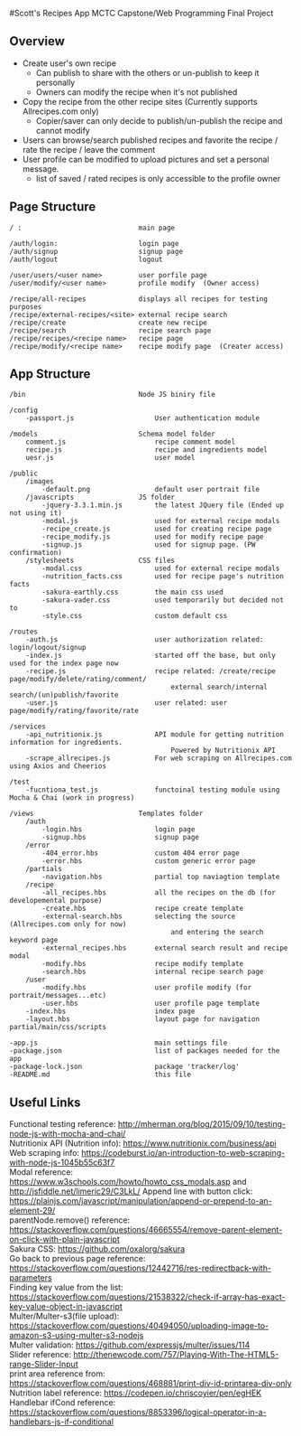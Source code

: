 #Scott's Recipes App
MCTC Capstone/Web Programming Final Project

## Overview
* Create user's own recipe
    * Can publish to share with the others or un-publish to keep it personally
    * Owners can modify the recipe when it's not published
* Copy the recipe from the other recipe sites (Currently supports Allrecipes.com only)
    * Copier/saver can only decide to publish/un-publish the recipe and cannot modify  
* Users can browse/search published recipes and favorite the recipe / rate the recipe / leave the comment
* User profile can be modified to upload pictures and set a personal message.
    * list of saved / rated recipes is only accessible to the profile owner  

## Page Structure
  
    / :                             main page 
    
    /auth/login:                    login page
    /auth/signup                    signup page
    /auth/logout                    logout
    
    /user/users/<user name>         user porfile page
    /user/modify/<user name>        profile modify  (Owner access)
    
    /recipe/all-recipes             displays all recipes for testing purposes
    /recipe/external-recipes/<site> external recipe search
    /recipe/create                  create new recipe
    /recipe/search                  recipe search page
    /recipe/recipes/<recipe name>   recipe page
    /recipe/modify/<recipe name>    recipe modify page  (Creater access)

## App Structure    

    /bin                            Node JS biniry file
    
    /config                         
        -passport.js                    User authentication module
        
    /models                         Schema model folder
        comment.js                      recipe comment model
        recipe.js                       recipe and ingredients model
        uesr.js                         user model
        
    /public
        /images
            -default.png                default user portrait file
        /javascripts                JS folder
            -jquery-3.3.1.min.js        the latest JQuery file (Ended up not using it)
            -modal.js                   used for external recipe modals
            -recipe_create.js           used for creating recipe page
            -recipe_modify.js           used for modify recipe page
            -signup.js                  used for signup page. (PW confirmation)
        /stylesheets                CSS files
            -modal.css                  used for external recipe modals
            -nutrition_facts.css        used for recipe page's nutrition facts
            -sakura-earthly.css         the main css used
            -sakura-vader.css           used temporarily but decided not to
            -style.css                  custom default css
            
    /routes                         
        -auth.js                        user authorization related: login/logout/signup
        -index.js                       started off the base, but only used for the index page now
        -recipe.js                      recipe related: /create/recipe page/modify/delete/rating/comment/
                                            external search/internal search/(un)publish/favorite
        -user.js                        user related: user page/modify/rating/favorite/rate
        
    /services
        -api_nutritionix.js             API module for getting nutrition information for ingredients.
                                            Powered by Nutritionix API
        -scrape_allrecipes.js           For web scraping on Allrecipes.com using Axios and Cheerios
        
    /test
        -fucntiona_test.js              functoinal testing module using Mocha & Chai (work in progress)
        
    /views                          Templates folder
        /auth
            -login.hbs                  login page
            -signup.hbs                 signup page
        /error
            -404_error.hbs              custom 404 error page
            -error.hbs                  custom generic error page
        /partials
            -navigation.hbs             partial top naviagtion template
        /recipe
            -all_recipes.hbs            all the recipes on the db (for developemental purpose)
            -create.hbs                 recipe create template
            -external-search.hbs        selecting the source (Allrecipes.com only for now) 
                                            and entering the search keyword page
            -external_recipes.hbs       external search result and recipe modal  
            -modify.hbs                 recipe modify template
            -search.hbs                 internal recipe search page
        /user
            -modify.hbs                 user profile modify (for portrait/messages...etc)
            -user.hbs                   user profile page template
        -index.hbs                      index page
        -layout.hbs                     layout page for navigation partial/main/css/scripts
        
    -app.js                             main settings file
    -package.json                       list of packages needed for the app
    -package-lock.json                  package 'tracker/log'
    -README.md                          this file
    

## Useful Links    
Functional testing reference: 
http://mherman.org/blog/2015/09/10/testing-node-js-with-mocha-and-chai/  
Nutritionix API (Nutrition info): https://www.nutritionix.com/business/api  
Web scraping info: https://codeburst.io/an-introduction-to-web-scraping-with-node-js-1045b55c63f7  
Modal reference: https://www.w3schools.com/howto/howto_css_modals.asp and http://jsfiddle.net/limeric29/C3LkL/
Append line with button click: https://plainjs.com/javascript/manipulation/append-or-prepend-to-an-element-29/  
 parentNode.remove() reference: https://stackoverflow.com/questions/46665554/remove-parent-element-on-click-with-plain-javascript  
Sakura CSS: https://github.com/oxalorg/sakura  
Go back to previous page reference: https://stackoverflow.com/questions/12442716/res-redirectback-with-parameters  
Finding key value from the list: https://stackoverflow.com/questions/21538322/check-if-array-has-exact-key-value-object-in-javascript  
Multer/Multer-s3(file upload): https://stackoverflow.com/questions/40494050/uploading-image-to-amazon-s3-using-multer-s3-nodejs  
Multer validation: https://github.com/expressjs/multer/issues/114   
Slider reference: http://thenewcode.com/757/Playing-With-The-HTML5-range-Slider-Input  
print area reference from: https://stackoverflow.com/questions/468881/print-div-id-printarea-div-only  
Nutrition label reference: https://codepen.io/chriscoyier/pen/egHEK   
Handlebar ifCond reference: https://stackoverflow.com/questions/8853396/logical-operator-in-a-handlebars-js-if-conditional  
